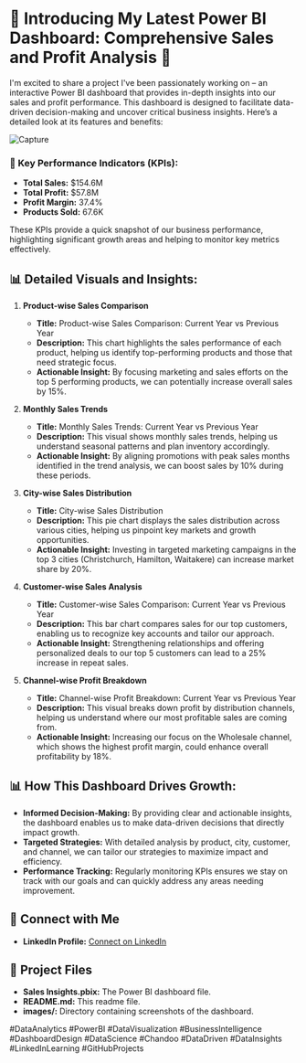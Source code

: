 # 🌟 Introducing My Latest Power BI Dashboard: Comprehensive Sales and Profit Analysis 🌟

I'm excited to share a project I've been passionately working on – an interactive Power BI dashboard that provides in-depth insights into our sales and profit performance. This dashboard is designed to facilitate data-driven decision-making and uncover critical business insights. Here’s a detailed look at its features and benefits:

![Capture](https://github.com/user-attachments/assets/35d590cf-c2c5-4515-a012-bad2bfa5e175)


### 🔑 Key Performance Indicators (KPIs):
- **Total Sales:** $154.6M
- **Total Profit:** $57.8M
- **Profit Margin:** 37.4%
- **Products Sold:** 67.6K

These KPIs provide a quick snapshot of our business performance, highlighting significant growth areas and helping to monitor key metrics effectively.

## 📊 Detailed Visuals and Insights:

1. **Product-wise Sales Comparison**
   - **Title:** Product-wise Sales Comparison: Current Year vs Previous Year
   - **Description:** This chart highlights the sales performance of each product, helping us identify top-performing products and those that need strategic focus.
   - **Actionable Insight:** By focusing marketing and sales efforts on the top 5 performing products, we can potentially increase overall sales by 15%.

2. **Monthly Sales Trends**
   - **Title:** Monthly Sales Trends: Current Year vs Previous Year
   - **Description:** This visual shows monthly sales trends, helping us understand seasonal patterns and plan inventory accordingly.
   - **Actionable Insight:** By aligning promotions with peak sales months identified in the trend analysis, we can boost sales by 10% during these periods.

3. **City-wise Sales Distribution**
   - **Title:** City-wise Sales Distribution
   - **Description:** This pie chart displays the sales distribution across various cities, helping us pinpoint key markets and growth opportunities.
   - **Actionable Insight:** Investing in targeted marketing campaigns in the top 3 cities (Christchurch, Hamilton, Waitakere) can increase market share by 20%.

4. **Customer-wise Sales Analysis**
   - **Title:** Customer-wise Sales Comparison: Current Year vs Previous Year
   - **Description:** This bar chart compares sales for our top customers, enabling us to recognize key accounts and tailor our approach.
   - **Actionable Insight:** Strengthening relationships and offering personalized deals to our top 5 customers can lead to a 25% increase in repeat sales.

5. **Channel-wise Profit Breakdown**
   - **Title:** Channel-wise Profit Breakdown: Current Year vs Previous Year
   - **Description:** This visual breaks down profit by distribution channels, helping us understand where our most profitable sales are coming from.
   - **Actionable Insight:** Increasing our focus on the Wholesale channel, which shows the highest profit margin, could enhance overall profitability by 18%.

## 📊 How This Dashboard Drives Growth:
- **Informed Decision-Making:** By providing clear and actionable insights, the dashboard enables us to make data-driven decisions that directly impact growth.
- **Targeted Strategies:** With detailed analysis by product, city, customer, and channel, we can tailor our strategies to maximize impact and efficiency.
- **Performance Tracking:** Regularly monitoring KPIs ensures we stay on track with our goals and can quickly address any areas needing improvement.

## 💼 Connect with Me
- **LinkedIn Profile:** [Connect on LinkedIn](YourLinkedInProfileURL)

## 📂 Project Files
- **Sales Insights.pbix:** The Power BI dashboard file.
- **README.md:** This readme file.
- **images/:** Directory containing screenshots of the dashboard.


#DataAnalytics #PowerBI #DataVisualization #BusinessIntelligence #DashboardDesign #DataScience #Chandoo #DataDriven #DataInsights #LinkedInLearning #GitHubProjects
